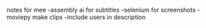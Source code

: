 notes for mee
-assembly ai for subtitles
-selenium for screenshots
-moviepy make clips
-include users in description